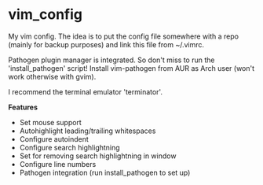# vim_config

My vim config. The idea is to put the config file somewhere with a repo (mainly for backup purposes) and link this file from ~/.vimrc.

Pathogen plugin manager is integrated. So don't miss to run the 'install_pathogen' script! Install vim-pathogen from AUR as Arch user (won't work otherwise with gvim).

I recommend the terminal emulator 'terminator'.

**Features**

- Set mouse support  
- Autohighlight leading/trailing whitespaces  
- Configure autoindent  
- Configure search highlightning  
- Set <Space> for removing search highlightning in window  
- Configure line numbers  
- Pathogen integration (run install_pathogen to set up)  
